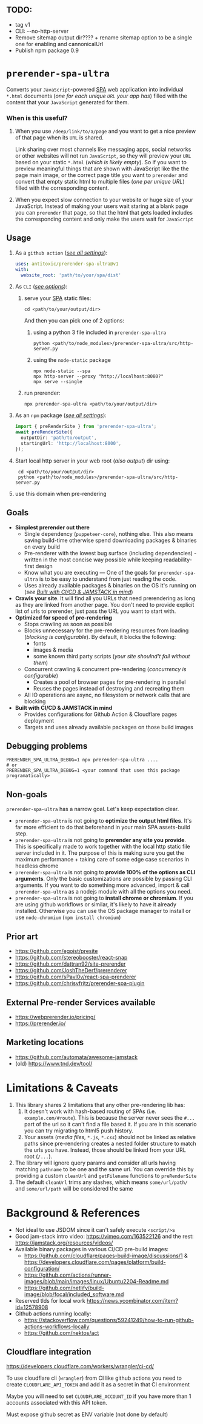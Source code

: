 ## TODO:

- tag v1
- CLI: --no-http-server
- Remove sitemap output dir???? + rename sitemap option to be a single one for
  enabling and cannonicalUrl
- Publish npm package 0.9

# `prerender-spa-ultra`

Converts your `JavaScript`-powered
[SPA](https://developer.mozilla.org/en-US/docs/Glossary/SPA 'Single Page Application')
web application into individual `*.html` documents (_one for each unique `URL`
your app has_) filled with the content that your `JavaScript` generated for
them.

### When is this useful?

1. When you use `/deep/link/to/a/page` and you want to get a nice preview of
   that page when its `URL` is shared.

   Link sharing over most channels like messaging apps, social networks or other
   websites will not run `JavaScript`, so they will preview your `URL` based on
   your static `*.html` (_which is likely empty_). So if you want to preview
   meaningful things that are shown with JavaScript like the the page main
   image, or the correct page title you want to `prerender` and convert that
   empty static html to multiple files (_one per unique URL_) filled with the
   corresponding content.

2. When you expect slow connection to your website or huge size of your
   JavaScript. Instead of making your users wait staring at a blank page you can
   `prerender` that page, so that the html that gets loaded includes the
   corresponding content and only make the users wait for `JavaScript`

## Usage

1. As a `github action` ([_see all settings_](#github-action)):
   ```yaml
   uses: antitoxic/prerender-spa-ultra@v1
   with:
     website_root: 'path/to/your/spa/dist'
   ```
2. As `CLI` ([_see options_](#cli)):
   1. serve your
      [SPA](https://developer.mozilla.org/en-US/docs/Glossary/SPA 'Single Page Application')
      static files:
      ```shell
      cd <path/to/your/output/dir>
      ```
      And then you can pick one of 2 options:

      1. using a python 3 file included in `prerender-spa-ultra`
         ```shell
         python <path/to/node_modules>/prerender-spa-ultra/src/http-server.py
         ```
      2. using the `node-static` package
         ```shell
         npx node-static --spa
         npx http-server --proxy "http://localhost:8080?"
         npx serve --single
         ```
   2. run prerender:
      ```shell
      npx prerender-spa-ultra <path/to/your/output/dir>
      ```
3. As an `npm` package ([_see all settings_](#github-action)):

   ```typescript
   import { preRenderSite } from 'prerender-spa-ultra';
   await preRenderSite({
     outputDir: 'path/to/output',
     startingUrl: 'http://localhost:8000',
   });
   ```

4. Start local http server in your web root (_also output_) dir using:
   ```shell
    cd <path/to/your/output/dir>
    python <path/to/node_modules>/prerender-spa-ultra/src/http-server.py
   ```
5. use this domain when pre-rendering

## Goals

- **Simplest prerender out there**
  - Single dependency (`puppeteer-core`), nothing else. This also means saving
    build-time otherwise spend downloading packages & binaries on every build
  - Pre-renderer with the lowest bug surface (including dependencies) - written
    in the most concise way possible while keeping readability-first design
  - Know what you are executing — One of the goals for `prerender-spa-ultra` is
    to be easy to understand from just reading the code.
  - Uses already available packages & binaries on the OS it's running on (_see
    [Built with CI/CD & JAMSTACK in mind](#serverless)_)
- **Crawls your site**. It will find all you URLs that need prerendering as long
  as they are linked from another page. You don't need to provide explicit list
  of urls to prerender, just pass the URL you want to start with.
- **Optimized for speed of pre-rendering**
  - Stops crawling as soon as possible
  - Blocks unnecessary for the pre-rendering resources from loading (_blocking
    is configurable_). By default, it blocks the following:
    - fonts
    - images & media
    - some known third party scripts (_your site shoulnd't fail without them_)
  - Concurrent crawling & concurrent pre-rendering (_concurrency is
    configurable_)
    - Creates a pool of browser pages for pre-rendering in parallel
    - Reuses the pages instead of destroying and recreating them
  - All IO operations are async, no filesystem or network calls that are
    blocking
- <a name="serverless"></a>**Built with CI/CD & JAMSTACK in mind**
  - Provides configurations for Github Action & Cloudflare pages deployment
  - Targets and uses already available packages on those build images

## Debugging problems

```shell
PRERENDER_SPA_ULTRA_DEBUG=1 npx prerender-spa-ultra ....
# or
PRERENDER_SPA_ULTRA_DEBUG=1 <your command that uses this package programatically>
```

## Non-goals

`prerender-spa-ultra` has a narrow goal. Let's keep expectation clear.

- `prerender-spa-ultra` is not going to **optimize the output html files**. It's
  far more efficient to do that beforehand in your main SPA assets-build step.
- `prerender-spa-ultra` is not going to **prerender any site you provide**. This
  is specifically made to work together with the local http static file server
  included in it. The purpose of this is making sure you get the maximum
  performance + taking care of some edge case scenarios in headless chrome
- `prerender-spa-ultra` is not going to **provide 100% of the options as CLI
  arguments**. Only the basic customizations are possible by passing CLI
  arguments. If you want to do something more advanced, import & call
  `prerender-spa-ultra` as a nodejs module with all the options you need.
- `prerender-spa-ultra` is not going to **install chrome or chromium**. If you
  are using github workflows or similar, it's likely to have it already
  installed. Otherwise you can use the OS package manager to install or use
  `node-chromium` (`npm install chromium`)

## Prior art

- https://github.com/egoist/presite
- https://github.com/stereobooster/react-snap
- https://github.com/dattran92/site-prerender
- https://github.com/JoshTheDerf/prerenderer
- https://github.com/sPavl0v/react-spa-prenderer
- https://github.com/chrisvfritz/prerender-spa-plugin

## External Pre-render Services available

- https://webprerender.io/pricing/
- https://prerender.io/

## Marketing locations

- https://github.com/automata/awesome-jamstack
- (old) https://www.tnd.dev/tool/

# Limitations & Caveats

1. This library shares 2 limitations that any other pre-rendering lib has:
   1. It doesn't work with hash-based routing of SPAs (i.e.
      `example.com/#route`). This is because the server never sees the `#...`
      part of the url so it can't find a file based it. If you are in this
      scenario you can try migrating to html5 push history.
   2. Your assets (_media files, `*.js`, `*.css`_) should not be linked as
      relative paths since pre-rendering creates a nested folder structure to
      match the urls you have. Instead, those should be linked from your URL
      root (`/...`).
2. The library will ignore query params and consider all urls having matching
   `pathname` to be one and the same url. You can override this by providing a
   custom `cleanUrl` and `getFilename` functions to `preRenderSite`
3. The default `cleanUrl` trims any slashes, which means `some/url/path/` and
   `some/url/path` will be considered the same

# Background & References

- Not ideal to use JSDOM since it can't safely execute `<script/>`s
- Good jam-stack intro video: https://vimeo.com/163522126 and the rest:
  https://jamstack.org/resources/videos/
- Available binary packages in various CI/CD pre-build images:
  - https://github.com/cloudflare/pages-build-image/discussions/1 &
    https://developers.cloudflare.com/pages/platform/build-configuration/
  - https://github.com/actions/runner-images/blob/main/images/linux/Ubuntu2204-Readme.md
  - https://github.com/netlify/build-image/blob/focal/included_software.md
- Reserved tlds for local work https://news.ycombinator.com/item?id=12578908
- Github actions running locally:
  - https://stackoverflow.com/questions/59241249/how-to-run-github-actions-workflows-locally
  - https://github.com/nektos/act

## Cloudflare integration

https://developers.cloudflare.com/workers/wrangler/ci-cd/

To use cloudflare cli (`wrangler`) from CI like github actions you need to
create `CLOUDFLARE_API_TOKEN` and add it as a secret in that CI environment

Maybe you will need to set `CLOUDFLARE_ACCOUNT_ID` if you have more than 1
accounts associated with this API token.

Must expose github secret as ENV variable (not done by default)
